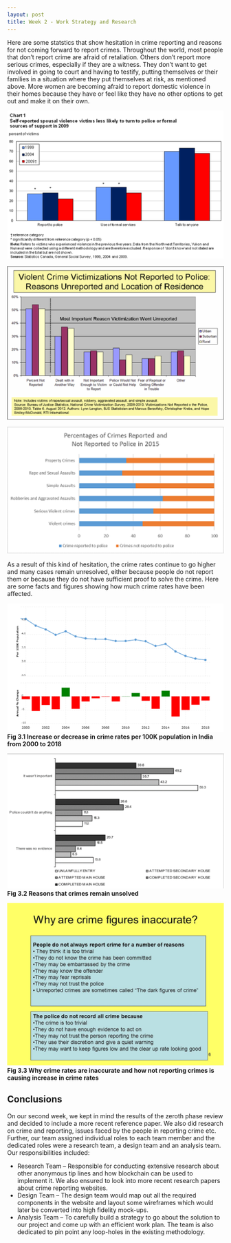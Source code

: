 ```yaml
---
layout: post
title: Week 2 - Work Strategy and Research
---
```


Here are some statstics that show hesitation in crime reporting and reasons for not coming forward to report crimes. Throughout the world, most people that don’t report crime are afraid of retaliation. Others don’t report more serious crimes, especially if they are a witness. They don’t want to get involved in going to court and having to testify, putting themselves or their families in a situation where they put themselves at risk, as mentioned above. More women are becoming afraid to report domestic violence in their homes because they have or feel like they have no other options to get out and make it on their own.

![chart1](https://raw.githubusercontent.com/anonymous-tip-off/anonymous-tip-off.github.io/master/images/week2/c1.png)

![chart2](https://raw.githubusercontent.com/anonymous-tip-off/anonymous-tip-off.github.io/master/images/week2/c2.png)

![chart3](https://raw.githubusercontent.com/anonymous-tip-off/anonymous-tip-off.github.io/master/images/week2/c3.png)

As a result of this kind of hesitation, the crime rates continue to go higher and many cases remain unresolved, either because people do not report them or because they do not have sufficient proof to solve the crime. Here are some facts and figures showing how much crime rates have been affected. 

![fig3](https://raw.githubusercontent.com/anonymous-tip-off/anonymous-tip-off.github.io/master/images/week2/fig3.png)
<strong>Fig 3.1 Increase or decrease in crime rates per 100K population in India from 2000 to 2018</strong>

![chart4](https://raw.githubusercontent.com/anonymous-tip-off/anonymous-tip-off.github.io/master/images/week2/c4.png)
<strong>Fig 3.2 Reasons that crimes remain unsolved</strong>

![chart5](https://raw.githubusercontent.com/anonymous-tip-off/anonymous-tip-off.github.io/master/images/week2/c5.png)
<strong>Fig 3.3 Why crime rates are inaccurate and how not reporting crimes is causing increase in crime rates</strong>

## Conclusions

On our second week, we kept in mind the results of the zeroth phase review and decided to include a more recent reference paper. We also did research on crime and reporting, issues faced by the people in reporting crime etc. Further, our team assigned individual roles to each team member and the dedicated roles were a research team, a design team and an analysis team. Our responsibilities included:
- Research Team – Responsible for conducting extensive research about other anonymous tip lines and how blockchain can be used to implement it. We also ensured to look into more recent research papers about crime reporting websites.
- Design Team – The design team would map out all the required components in the website and layout some wireframes which would later be converted into high fidelity mock-ups.
- Analysis Team – To carefully build a strategy to go about the solution to our project and come up with an efficient work plan. The team is also dedicated to pin point any loop-holes in the existing methodology.
